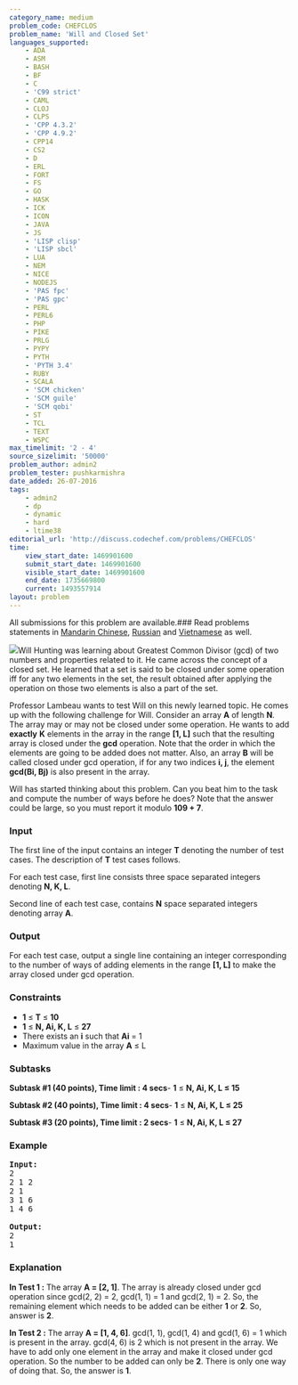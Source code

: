 ```yaml
---
category_name: medium
problem_code: CHEFCLOS
problem_name: 'Will and Closed Set'
languages_supported:
    - ADA
    - ASM
    - BASH
    - BF
    - C
    - 'C99 strict'
    - CAML
    - CLOJ
    - CLPS
    - 'CPP 4.3.2'
    - 'CPP 4.9.2'
    - CPP14
    - CS2
    - D
    - ERL
    - FORT
    - FS
    - GO
    - HASK
    - ICK
    - ICON
    - JAVA
    - JS
    - 'LISP clisp'
    - 'LISP sbcl'
    - LUA
    - NEM
    - NICE
    - NODEJS
    - 'PAS fpc'
    - 'PAS gpc'
    - PERL
    - PERL6
    - PHP
    - PIKE
    - PRLG
    - PYPY
    - PYTH
    - 'PYTH 3.4'
    - RUBY
    - SCALA
    - 'SCM chicken'
    - 'SCM guile'
    - 'SCM qobi'
    - ST
    - TCL
    - TEXT
    - WSPC
max_timelimit: '2 - 4'
source_sizelimit: '50000'
problem_author: admin2
problem_tester: pushkarmishra
date_added: 26-07-2016
tags:
    - admin2
    - dp
    - dynamic
    - hard
    - ltime38
editorial_url: 'http://discuss.codechef.com/problems/CHEFCLOS'
time:
    view_start_date: 1469901600
    submit_start_date: 1469901600
    visible_start_date: 1469901600
    end_date: 1735669800
    current: 1493557914
layout: problem
---
```

All submissions for this problem are available.###  Read problems statements in [Mandarin Chinese](http://www.codechef.com/download/translated/LTIME38/mandarin/CHEFCLOS.pdf), [Russian](http://www.codechef.com/download/translated/LTIME38/russian/CHEFCLOS.pdf) and [Vietnamese](http://www.codechef.com/download/translated/LTIME38/vietnamese/CHEFCLOS.pdf) as well.

![](https://discuss.codechef.com/upfiles/math-prob-goodwill.jpeg)Will Hunting was learning about Greatest Common Divisor (gcd) of two numbers and properties related to it. He came across the concept of a closed set. He learned that a set is said to be closed under some operation iff for any two elements in the set, the result obtained after applying the operation on those two elements is also a part of the set.

Professor Lambeau wants to test Will on this newly learned topic. He comes up with the following challenge for Will. Consider an array **A** of length **N**. The array may or may not be closed under some operation. He wants to add **exactly** **K** elements in the array in the range **\[1, L\]** such that the resulting array is closed under the **gcd** operation. Note that the order in which the elements are going to be added does not matter. Also, an array **B** will be called closed under gcd operation, if for any two indices **i, j**, the element **gcd(Bi, Bj)** is also present in the array.

Will has started thinking about this problem. Can you beat him to the task and compute the number of ways before he does? Note that the answer could be large, so you must report it modulo **109 + 7**.

### Input

The first line of the input contains an integer **T** denoting the number of test cases. The description of **T** test cases follows.

For each test case, first line consists three space separated integers denoting **N, K, L**.

Second line of each test case, contains **N** space separated integers denoting array **A**.

### Output

For each test case, output a single line containing an integer corresponding to the number of ways of adding elements in the range **\[1, L\]** to make the array closed under gcd operation.

### Constraints

- **1** ≤ **T** ≤ **10**
- **1** ≤ **N, Ai, K, L** ≤ **27**
- There exists an **i** such that **Ai** = 1
- Maximum value in the array **A** ≤ L

### Subtasks

**Subtask #1 (40 points), Time limit : 4 secs**- **1** ≤ **N, Ai, K, L ≤ 15**

 **Subtask #2 (40 points), Time limit : 4 secs**- **1** ≤ **N, Ai, K, L ≤ 25**

 **Subtask #3 (20 points), Time limit : 2 secs**- **1** ≤ **N, Ai, K, L ≤ 27**

### Example

<pre><b>Input:</b>
<tt>2
2 1 2
2 1
3 1 6
1 4 6</tt>

<b>Output:</b>
<tt>2
1</tt>
</pre>
### Explanation

**In Test 1 :** The array **A = \[2, 1\]**. The array is already closed under gcd operation since gcd(2, 2) = 2, gcd(1, 1) = 1 and gcd(2, 1) = 2. So, the remaining element which needs to be added can be either **1** or **2**. So, answer is **2**.

**In Test 2 :** The array **A = \[1, 4, 6\]**. gcd(1, 1), gcd(1, 4) and gcd(1, 6) = 1 which is present in the array. gcd(4, 6) is 2 which is not present in the array. We have to add only one element in the array and make it closed under gcd operation. So the number to be added can only be **2**. There is only one way of doing that. So, the answer is **1**.
